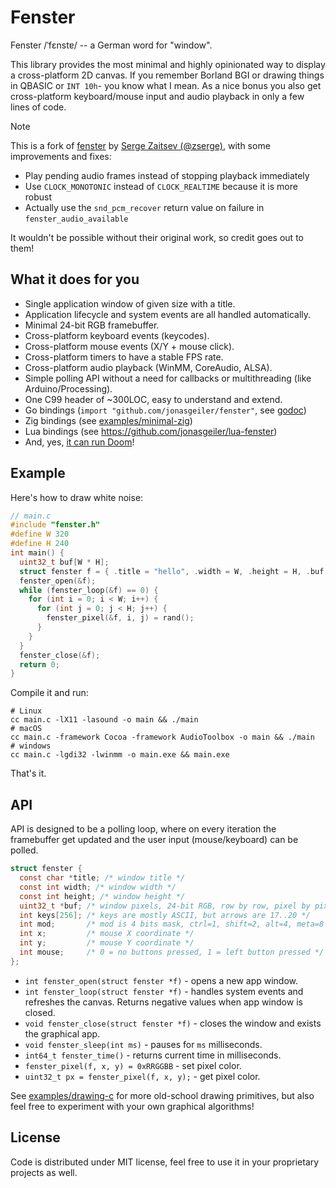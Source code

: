 # Fenster

Fenster /ˈfɛnstɐ/ -- a German word for "window".

This library provides the most minimal and highly opinionated way to display a cross-platform 2D canvas. If you remember Borland BGI or drawing things in QBASIC or `INT 10h`- you know what I mean. As a nice bonus you also get cross-platform keyboard/mouse input and audio playback in only a few lines of code.

> [!NOTE]
> This is a fork of [fenster](https://github.com/zserge/fenster) by [Serge Zaitsev (@zserge)](https://github.com/zserge), with some improvements and fixes:
> - Play pending audio frames instead of stopping playback immediately
> - Use `CLOCK_MONOTONIC` instead of `CLOCK_REALTIME` because it is more robust
> - Actually use the `snd_pcm_recover` return value on failure in `fenster_audio_available`
> 
> It wouldn't be possible without their original work, so credit goes out to them!

## What it does for you

* Single application window of given size with a title.
* Application lifecycle and system events are all handled automatically.
* Minimal 24-bit RGB framebuffer.
* Cross-platform keyboard events (keycodes).
* Cross-platform mouse events (X/Y + mouse click).
* Cross-platform timers to have a stable FPS rate.
* Cross-platform audio playback (WinMM, CoreAudio, ALSA).
* Simple polling API without a need for callbacks or multithreading (like Arduino/Processing).
* One C99 header of ~300LOC, easy to understand and extend.
* Go bindings (`import "github.com/jonasgeiler/fenster"`, see [godoc](https://pkg.go.dev/github.com/jonasgeiler/fenster))
* Zig bindings (see [examples/minimal-zig](/examples/minimal-zig))
* Lua bindings (see https://github.com/jonasgeiler/lua-fenster)
* And, yes, [it can run Doom](/examples/doom-c)!

## Example

Here's how to draw white noise:

```c
// main.c
#include "fenster.h"
#define W 320
#define H 240
int main() {
  uint32_t buf[W * H];
  struct fenster f = { .title = "hello", .width = W, .height = H, .buf = buf };
  fenster_open(&f);
  while (fenster_loop(&f) == 0) {
    for (int i = 0; i < W; i++) {
      for (int j = 0; j < H; j++) {
        fenster_pixel(&f, i, j) = rand();
      }
    }
  }
  fenster_close(&f);
  return 0;
}
```

Compile it and run:

```
# Linux
cc main.c -lX11 -lasound -o main && ./main
# macOS
cc main.c -framework Cocoa -framework AudioToolbox -o main && ./main
# windows
cc main.c -lgdi32 -lwinmm -o main.exe && main.exe
```

That's it.

## API

API is designed to be a polling loop, where on every iteration the framebuffer get updated and the user input (mouse/keyboard) can be polled.

```c
struct fenster {
  const char *title; /* window title */
  const int width; /* window width */
  const int height; /* window height */
  uint32_t *buf; /* window pixels, 24-bit RGB, row by row, pixel by pixel */
  int keys[256]; /* keys are mostly ASCII, but arrows are 17..20 */
  int mod;       /* mod is 4 bits mask, ctrl=1, shift=2, alt=4, meta=8 */
  int x;         /* mouse X coordinate */
  int y;         /* mouse Y coordinate */
  int mouse;     /* 0 = no buttons pressed, 1 = left button pressed */
};
```

* `int fenster_open(struct fenster *f)` - opens a new app window.
* `int fenster_loop(struct fenster *f)` - handles system events and refreshes the canvas. Returns negative values when app window is closed.
* `void fenster_close(struct fenster *f)` - closes the window and exists the graphical app.
* `void fenster_sleep(int ms)` - pauses for `ms` milliseconds.
* `int64_t fenster_time()` - returns current time in milliseconds.
* `fenster_pixel(f, x, y) = 0xRRGGBB` - set pixel color.
* `uint32_t px = fenster_pixel(f, x, y);` - get pixel color.

See [examples/drawing-c](/examples/drawing-c) for more old-school drawing primitives, but also feel free to experiment with your own graphical algorithms!

## License

Code is distributed under MIT license, feel free to use it in your proprietary projects as well.
